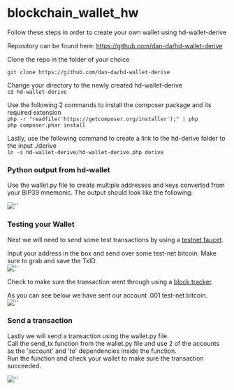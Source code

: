 # blockchain_wallet_hw

Follow these steps in order to create your own wallet using hd-wallet-derive

Repository can be found here: https://github.com/dan-da/hd-wallet-derive

Clone the repo in the folder of your choice  

```git clone https://github.com/dan-da/hd-wallet-derive```

Change your directory to the newly created hd-wallet-derive  
```cd hd-wallet-derive```  

Use the following 2 commands to install the composer package and its required extension  
```php -r "readfile('https://getcomposer.org/installer');" | php```  
```php composer.phar install```

Lastly, use the following command to create a link to the hd-derive folder to the input ./derive  
```ln -s hd-wallet-derive/hd-wallet-derive.php derive```  


### Python output from hd-wallet
Use the wallet.py file to create multiple addresses and keys converted from your BIP39 mnemonic. The output should look like the following:

![''](./screenshots/btc0.png)


### Testing your Wallet
Next we will need to send some test transactions by using a [testnet faucet](https://testnet-faucet.mempool.co/).  

Input your address in the box and send over some test-net bitcoin. Make sure to grab and save the TxID.  
![''](./screenshots/btc1.png)


Check to make sure the transaction went through using a [block tracker](https://tbtc.bitaps.com/).  

As you can see below we have sent our account .001 test-net bitcoin.  
![''](./screenshots/btc3.png)  

### Send a transaction
Lastly we will send a transaction using the wallet.py file.  
Call the send_tx function from the wallet.py file and use 2 of the accounts as the 'account' and 'to' dependencies inside the function.  
Run the function and check your wallet to make sure the transaction succeeded.

![''](./screenshots/finaltx.png)
